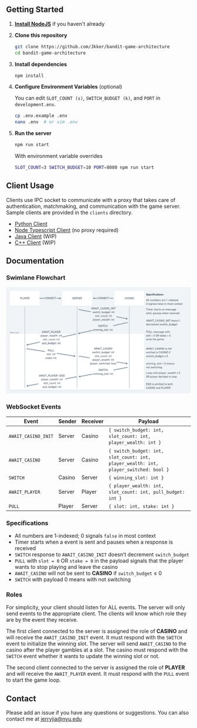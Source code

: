 ## Getting Started

1. [**Install NodeJS**](https://nodejs.org/en/download/)
   if you haven't already
2. **Clone this repository**
    ```sh
    git clone https://github.com/Jkker/bandit-game-architecture
    cd bandit-game-architecture
    ```
3. **Install dependencies**
    ```sh
    npm install
    ```
4. **Configure Environment Variables** (optional)

   You can edit `SLOT_COUNT (s)`, `SWITCH_BUDGET (k)`, and `PORT` in `development.env`.
    ```sh
    cp .env.example .env
    nano .env  # or vim .env
    ```
5. **Run the server**
    ```sh
    npm run start
    ```
    With environment variable overrides
    ```sh
    SLOT_COUNT=3 SWITCH_BUDGET=10 PORT=8080 npm run start
    ```


## Client Usage

Clients use IPC socket to communicate with a proxy that takes care of authentication, matchmaking, and communication with the game server. Sample clients are provided in the `clients` directory.

- [Python Client](clients/python/client.py)
- [Node Typescript Client](clients/typescript/client.ts) (no proxy required)
- [Java Client](clients/java/Client.java) (WIP)
- [C++ Client](clients/cpp/client.cpp) (WIP)


## Documentation
### Swimlane Flowchart

![Swimlane Flowchart](docs/swimlane-flowchart.png)

### WebSocket Events

| Event               | Sender | Receiver | Payload                                                                              |
| ------------------- | ------ | -------- | ------------------------------------------------------------------------------------ |
| `AWAIT_CASINO_INIT` | Server | Casino   | `{ switch_budget: int, slot_count: int, player_wealth: int }`                        |
| `AWAIT_CASINO`      | Server | Casino   | `{ switch_budget: int, slot_count: int, player_wealth: int, player_switched: bool }` |
| `SWITCH`            | Casino | Server   | `{ winning_slot: int }`                                                              |
| `AWAIT_PLAYER`      | Server | Player   | `{ player_wealth: int, slot_count: int, pull_budget: int }`                          |
| `PULL`              | Player | Server   | `{ slot: int, stake: int }`                                                          |

### Specifications

- All numbers are 1-indexed; 0 signals `false` in most context
- Timer starts when a event is sent and pauses when a response is received
- `SWITCH` response to `AWAIT_CASINO_INIT` doesn’t decrement `switch_budget`
- `PULL` with `slot = 0` OR `stake = 0` in the payload signals that the player wants to stop playing and leave the casino
- `AWAIT_CASINO` will not be sent to **CASINO** if `switch_budget` ≤ 0
- `SWITCH` with payload 0 means with not switching

### Roles

For simplicity, your client should listen for ALL events. The server will only send events to the appropriate client. The clients will know which role they are by the event they receive.

The first client connected to the server is assigned the role of **CASINO** and will receive the `AWAIT_CASINO_INIT` event. It must respond with the `SWITCH` event to initialize the winning slot. The server will send `AWAIT_CASINO` to the casino after the player gambles at a slot. The casino must respond with the `SWITCH` event whether it wants to update the winning slot or not.

The second client connected to the server is assigned the role of **PLAYER** and will receive the `AWAIT_PLAYER` event. It must respond with the `PULL` event to start the game loop.

## Contact

Please add an issue if you have any questions or suggestions. You can also contact me at [jerryjia@nyu.edu](mailto:jerryjia@nyu.edu)